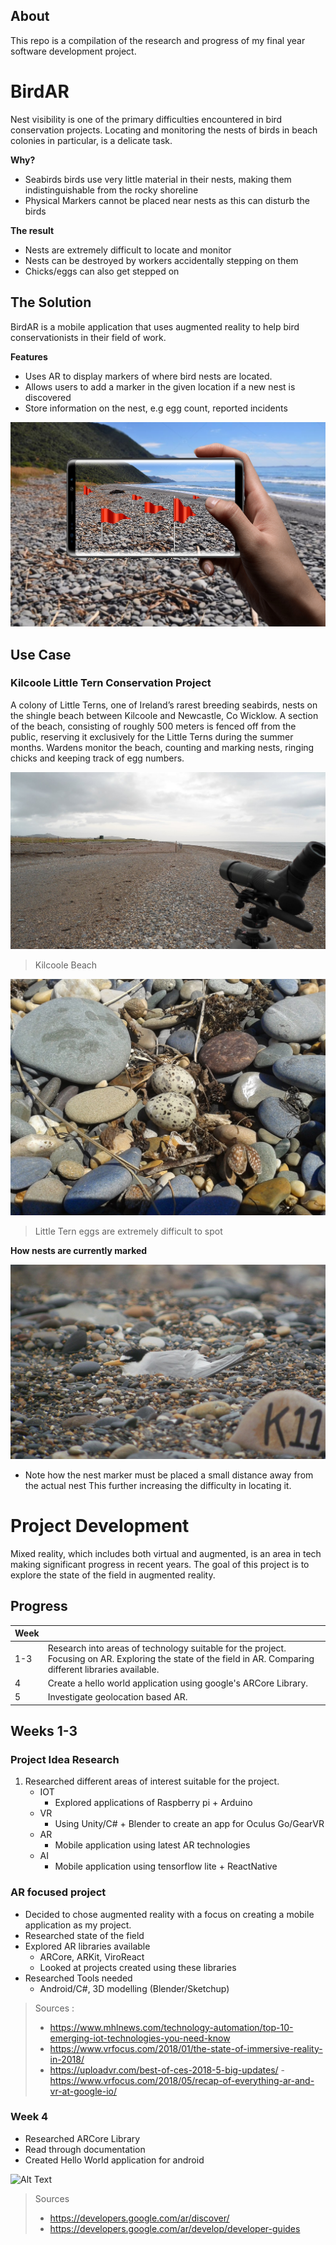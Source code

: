 

## About 

This repo is a compilation of the research and progress of my final year software development project. 


# BirdAR
Nest visibility is one of the primary difficulties encountered in bird conservation projects. Locating and monitoring the nests of birds in beach colonies in particular, is a delicate task. 

**Why?**
- Seabirds birds use very little material in their nests, making them indistinguishable from the rocky shoreline
- Physical Markers cannot be placed near nests as this can disturb the birds

 **The result**
 - Nests are extremely difficult to locate and monitor
 - Nests can be destroyed by workers accidentally stepping on them
 - Chicks/eggs can also get stepped on
 
## The Solution 
BirdAR is a mobile application that uses augmented reality to help bird conservationists in their field of work.

**Features** 
 - Uses AR to display markers of where bird nests are located. 
 - Allows users to add a marker in the given location if a new nest is discovered
 - Store information on the nest, e.g egg count, reported incidents

![Alt Text](https://github.com/DaireNiC/AR-Application/blob/master/media/app_mockup.jpg)


## Use Case
### Kilcoole Little Tern Conservation Project
A colony of Little Terns, one of Ireland’s rarest breeding seabirds, nests on the shingle beach between Kilcoole and Newcastle, Co Wicklow. A section of the beach, consisting of roughly 500 meters is fenced off from the public, reserving it exclusively for the Little Terns during the summer months. Wardens monitor the beach, counting and marking nests, ringing chicks and keeping track of egg numbers.

![Alt Text](https://github.com/DaireNiC/AR-Application/blob/master/media/beach_kilcoole.JPG)
> Kilcoole Beach

![Alt Text](https://github.com/DaireNiC/AR-Application/blob/master/media/beach_kilcoole_nest_egg.jpg)
> Little Tern eggs are extremely difficult to spot

**How nests are currently marked**  

![Alt Text](https://github.com/DaireNiC/AR-Application/blob/master/media/beach_kilcoole_nest.JPG)
- Note how the nest marker must be placed a small distance away from the actual nest This further increasing the difficulty in  locating it.

#  Project Development  
Mixed reality, which includes both virtual and augmented, is an area in tech making significant progress in recent years. The goal of this project is to explore the state of the field in augmented reality. 

## Progress 

|Week|   |
|--|--|
| 1-3 | Research into areas of technology suitable for the project. Focusing on AR. Exploring the state of the field in AR. Comparing different libraries available. 
4 | Create a hello world application using google's ARCore Library. 
5 | Investigate geolocation based AR. 

## Weeks 1-3

### Project Idea Research

 1.  Researched different areas of interest suitable for the project.
	 - IOT 
		 -  Explored applications of Raspberry pi + Arduino
	 - VR 
		 - Using Unity/C# + Blender to create an app for Oculus Go/GearVR
	 - AR 
		 - Mobile application using latest AR technologies
	 - AI
		 - Mobile application using tensorflow lite + ReactNative 

### AR focused project
- Decided to chose augmented reality with a focus on creating a mobile application as my project.
- Researched state of the field 
- Explored AR libraries available 
	- ARCore, ARKit, ViroReact
	- Looked at projects created using these libraries 
 - Researched Tools needed
	 - Android/C#, 3D modelling (Blender/Sketchup)


> Sources :
>-  https://www.mhlnews.com/technology-automation/top-10-emerging-iot-technologies-you-need-know
> - https://www.vrfocus.com/2018/01/the-state-of-immersive-reality-in-2018/
> - https://uploadvr.com/best-of-ces-2018-5-big-updates/ - https://www.vrfocus.com/2018/05/recap-of-everything-ar-and-vr-at-google-io/

### Week 4
- Researched ARCore Library 
- Read through documentation 
- Created Hello World application for android

![Alt Text](https://media.giphy.com/media/39yDlAJDTmnJolROYc/giphy.gif)

> Sources
> - https://developers.google.com/ar/discover/
> - https://developers.google.com/ar/develop/developer-guides



